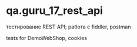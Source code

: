 # qa.guru_17_rest_api
тестирование REST API; работа с fiddler, postman

tests for DemoWebShop, cookies
